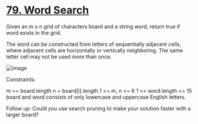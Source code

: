 # [79. Word Search](https://leetcode.com/problems/word-search/description/)

Given an m x n grid of characters board and a string word, return true if word exists in the grid.

The word can be constructed from letters of sequentially adjacent cells, where adjacent cells are horizontally or vertically neighboring. The same letter cell may not be used more than once.

![image](https://github.com/Trilochna/NeetCode150/assets/97858274/c031a2e9-1271-4101-a13c-56c79e7265b3)


Constraints:

m == board.length
n = board[i].length
1 <= m, n <= 6
1 <= word.length <= 15
board and word consists of only lowercase and uppercase English letters.
 

Follow up: Could you use search pruning to make your solution faster with a larger board?
